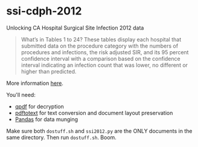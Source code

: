 ssi-cdph-2012
=============

Unlocking CA Hospital Surgical Site Infection 2012 data

> What’s in Tables 1 to 24? These tables display each hospital that submitted data on the procedure category with the numbers of procedures and infections, the risk adjusted SIR, and its 95 percent confidence interval with a comparison based on the confidence interval indicating an infection count that was lower, no different or higher than predicted.

More information [here](http://www.cdph.ca.gov/programs/hai/Pages/SurgicalSiteInfections-Report.aspx).

You'll need:
* [qpdf](http://qpdf.sourceforge.net/) for decryption
* [pdftotext](http://www.bluem.net/en/mac/packages/) for text conversion and document layout preservation
* [Pandas](http://pandas.pydata.org/) for data munging

Make sure both `dostuff.sh` and `ssi2012.py` are the ONLY documents in the same directory. Then run `dostuff.sh`. Boom.
